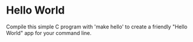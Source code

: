 # Hello World

Compile this simple C program with 'make hello' to create a friendly "Hello World" app for your command line.
